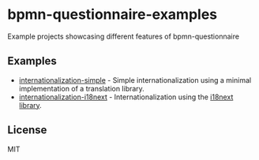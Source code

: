 # bpmn-questionnaire-examples

Example projects showcasing different features of bpmn-questionnaire

## Examples

* [internationalization-simple](https://github.com/philippfromme/bpmn-questionnaire-examples/tree/master/internationalization-simple) - Simple internationalization using a minimal implementation of a translation library.
* [internationalization-i18next](https://github.com/philippfromme/bpmn-questionnaire-examples/tree/master/internationalization-i18next) - Internationalization using the [i18next library](http://i18next.com/). 

## License

MIT
